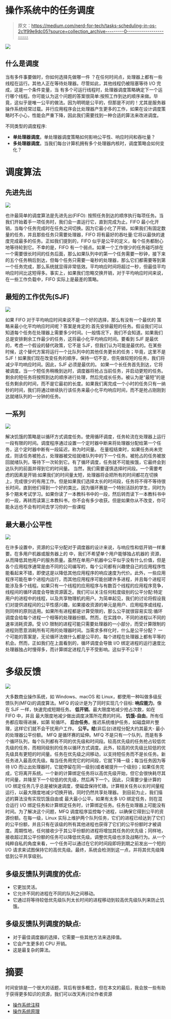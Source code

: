 # 操作系统中的任务调度

> 原文：<https://medium.com/nerd-for-tech/tasks-scheduling-in-os-2c1f99e9dc05?source=collection_archive---------0----------------------->

![](img/809897da7f7b05f118c1be2b3a17c89f.png)

## 什么是调度

当有多件事要做时，你如何选择先做哪一件
？在任何时间点，处理器上都有一些线程在运行。其他人正在等待处理器。尽管如此，其他线程仍被阻塞等待 I/O 完成，这是一个条件变量，当
有多个可运行线程时，处理器调度策略确定下一个运行哪个线程。你可能认为这个问题的答案很简单:按照工作到达的顺序来做。毕竟，这似乎是唯一公平的做法。因为明明是公平的，但那是不对的！尤其是服务器操作系统经常过载。并行应用程序会比处理器产生更多的工作，如果在设计调度策略时不小心，性能会严重下降，因此我们需要找到一种合适的算法来改进调度。

不同类型的调度程序:

*   **单处理器调度**。单处理器调度策略如何影响公平性、响应时间和吞吐量？
*   **多处理器调度**。当我们每台计算机拥有多个处理器内核时，调度策略会如何变化？

# 调度算法

## 先进先出

![](img/3c6cd8657e83645eae3c55f4db837b19.png)

也许最简单的调度算法是先进先出(FIFO):
按照任务到达的顺序执行每项任务。当我们开始着手一项任务时，我们会一直运行它，直到完成为止。FIFO 最小化开销，当每个任务完成时在任务之间切换。因为它最小化了开销，如果我们有固定数量的任务，并且那些任务只需要处理器，FIFO 将有最好的吞吐量:它将以最快的速度完成最多的任务。正如我们提到的，FIFO 似乎是公平的定义，每个任务都耐心地等待轮到它。不幸的是，FIFO 有一个弱点。如果一个工作很少的任务碰巧排在一个需要很长时间的任务后面，那么如果队列中的第一个任务需要一秒钟，接下来的五个任务稍后到达，但每个任务只需要一毫秒的处理器，那么它们都需要等到第一个任务完成，那么系统就显得非常低效。平均响应时间将超过一秒，但最佳平均响应时间比这短得多。事实上，如果我们忽略交换开销，对于平均响应时间来说，在一些工作负载中，FIFO 实际上是最差的策略。

## 最短的工作优先(SJF)

![](img/36515157ee39b633fc5baa713ee00dba.png)

如果 FIFO 对于平均响应时间来说不是一个好的选择，那么有没有一个最优的
策略来最小化平均响应时间呢？答案是肯定的:首先安排最短的任务。假设我们可以知道每个任务在处理器上需要多少时间。(一般情况下，我们不会知道。如果我们总是安排剩余工作最少的任务，这将最小化平均响应时间。要看到 SJF 是最优的，考虑一个假设的替代政策，它不是 SJF，但我们认为可能是最优的。在某些时候，这个替代方案将运行一个比队列中的其他任务更长的任务；毕竟，这里不是 SJF！如果我们现在改变任务的顺序，保持一切不变，但先做较短的任务，我们将减少平均响应时间。因此，SJF 必须是最优的。
如果一个长任务首先到达，它将被调度。当一个短任务稍晚到达时，调度器将抢占当前任务，并启动更短的任务。剩余的短任务将按照到达的顺序进行处理，然后完成长任务。被认为是“最短”的是任务剩余的时间，而不是它最初的长度。如果我们离完成一个小时的任务只有一纳秒的时间，我们将通过继续执行该任务来最小化平均响应时间，而不是抢占刚刚到达就绪队列的一分钟的任务。

## 一系列

![](img/7062477c3c23e4ef388cdca8ac1b3fd0.png)

解决饥饿的策略是以循环方式调度任务。使用循环调度，任务轮流在处理器上运行一段有限的时间。调度程序通过设置一个定时器中断来将处理器分配给第一个任务，这个定时器中断有一段延迟，称为时间量。
在量程结束时，如果任务尚未完成，则该任务被抢占，处理器被交给就绪队列中的下一个任务。被抢占的任务被放回就绪队列，等待下一次轮到它。有了循环调度，任务就不可能挨饿，它最终会到达队列的前面并得到它的时间量。
当然，我们需要谨慎选择时间段。一个需要考虑的因素是开销:如果我们的时间量太短，处理器将会把所有的时间都花在切换上，完成很少的有用工作。但是如果我们选择太长的时间段，任务将不得不等待很长时间，直到他们得到一个好的类比，因为循环赛是一个特别活跃的学生，同时为多个期末考试学习。如果你读了一本教科书中的一段，然后转而读下一本教科书中的一段，再转而读第三本教科书，你不会有多少收获。但是如果你从不改变，你可能永远也不会有时间去学习你的一些课程

## 最大最小公平性

![](img/26d693aefdb620bc35c37756c7762102.png)

在许多设置中，资源的公平分配对于调度器的设计来说，与响应性和低开销一样重要。在多用户机器或服务器上的
中，我们不希望单个用户能够独占机器的
资源，从而降低其他用户的服务质量。虽然在单用户机器中公平似乎没有什么价值，但是各个应用程序通常是由不同的公司编写的，每个公司都有兴趣使自己的应用程序性能看起来不错，即使这是以降低其他应用程序的响应速度为代价。此外，一些应用程序可能在单个进程内运行，而其他应用程序可能创建许多进程，并且每个进程可能涉及多个线程。如果只有一个线程的应用程序与有数百个线程的应用程序竞争，线程间的循环调度会导致资源匮乏。我们可以关注任何粒度级别的公平分配:特定用户的进程中的线程，以及共享物理机的用户。为简单起见，我们的讨论将假设我们对提供进程间的公平性感兴趣，如果接收资源的单元是用户、应用程序或线程，则同样的原则适用。如果所有进程都是计算受限的，那么公平就很容易实现:循环调度会给每个进程一个相等的处理器份额。然而，在实践中，不同的进程以不同的速率消耗资源。受 I/O 限制的进程可能只需要处理器的一小部分，而受计算限制的进程则愿意消耗所有可用的处理器时间。当需求多样化时，什么是公平分配？
一个可能的答案是，无论循环法做什么都是公平的，每个进程在处理器上都有平等的机会。然而，正如我们在上面看到的，循环调度会导致 I/O 绑定进程的运行速度比处理器独占时慢得多，而计算绑定进程几乎不受影响。这似乎不公平！

# 多级反馈

![](img/c44634c09656201d88e547f21616907d.png)

大多数商业操作系统，如 Windows、macOS 和 Linux，都使用一种叫做多级反馈队列(MFQ)的调度算法。MFQ 的设计是为了同时实现几个目标:
**响应能力**。像在 SJF 一样，快速完成短期任务。
**低开销**。最大限度地减少抢占次数，如在 FIFO 中，并且
最大限度地减少做出调度决策所花费的时间。
**饥饿-自由**。所有任务都应取得进展，如第
轮循环。
**后台任务**。推迟系统维护任务，如磁盘碎片整理，这样它们就不会干扰用户工作。
**公平。给**(非后台)进程分配大约其最大-
最小的处理器公平份额。
MFQ 是循环赛的延伸。MFQ
不是只有一个队列，而是有多个循环队列，每个队列都有不同的优先级和时间段。较高优先级的任务抢占较低优先级的任务，而相同级别的任务以循环方式调度。此外，较高的优先级比较低的优先级具有更短的时间量。任务在优先级之间移动，以支持短任务而不是长任务。新任务进入最高优先级。每当任务用完它的时间段，它就下降一级；每当任务因为等待 I/O 而让出处理器时，它就停留在同一级别(或者被提升一个级别)；如果任务完成，它将离开系统。一个新的计算绑定任务将以高优先级开始，但它会很快耗尽其时间量，并降至下一个较低的优先级，然后再下一个。因此，只需要少量计算的 I/O 绑定任务几乎总是被快速调度，使磁盘保持忙碌。计算相关任务以长时间量程运行，以最大限度地减少切换开销，同时仍然共享处理器。
到目前为止，我们描述的算法没有实现饥饿自由或
最大最小公平。如果有太多 I/O 绑定任务，则在混合运行 I/O 绑定任务和计算绑定任务时，计算绑定任务。任务在处理器上可能没有时间。为了解决这个问题，MFQ 调度程序监控每个进程，以确保它得到公平的资源份额。在每一级，Linux 实际上维护两个队列任务，它们的进程已经达到了它们的公平份额，并且只有在该级的所有其他进程也获得了它们的公平份额时才被调度。周期性地，任何接收少于其公平份额的进程将增加其任务的优先级；同样地，接收超过其公平份额的任务可以降低优先级。调整优先级也涉及战略行为。从一个纯粹自私的角度来看，一个任务可以通过在它的时间段即将到期之前发出一个短的 I/O 请求来试图保持它的高优先级。最终，系统会检测到这一点，并将其优先级降低到公平共享级别。

## 多级反馈队列调度的优点:

*   它更加灵活。
*   它允许不同的进程在不同的队列之间移动。
*   它通过将等待较低优先级队列太长时间的进程移动到较高优先级队列来防止饥饿。

## 多级反馈队列调度的缺点:

*   对于最佳调度器的选择，它需要一些其他方法来选择值。
*   它会产生更多的 CPU 开销。
*   这是最复杂的算法。

# 摘要

时间安排是一个很大的话题，背后有很多概念，但在本文的最后，我会放一些有助于获得更多知识的资源，我们可以改天再讨论作者资源

*   [操作系统注释](https://applied-programming.github.io/Operating-Systems-Notes/)
*   [操作系统原理](https://www.amazon.com/Operating-Systems-Principles-Thomas-Anderson/dp/0985673524)